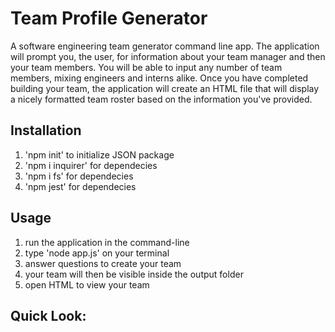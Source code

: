 # Team Profile Generator
A software engineering team generator command line app. The application will prompt you, the user, for information about your team manager and then your team members. You will be able to input any number of team members, mixing engineers and interns alike. Once you have completed building your team, the application will create an HTML file that will display a nicely formatted team roster based on the information you've provided. 

## Installation
1) 'npm init' to initialize JSON package
2) 'npm i inquirer' for dependecies
3) 'npm i fs' for dependecies
4) 'npm jest' for dependecies

## Usage
1) run the application in the command-line
2) type 'node app.js' on your terminal
3) answer questions to create your team
4) your team will then be visible inside the output folder
5) open HTML to view your team

## Quick Look:

